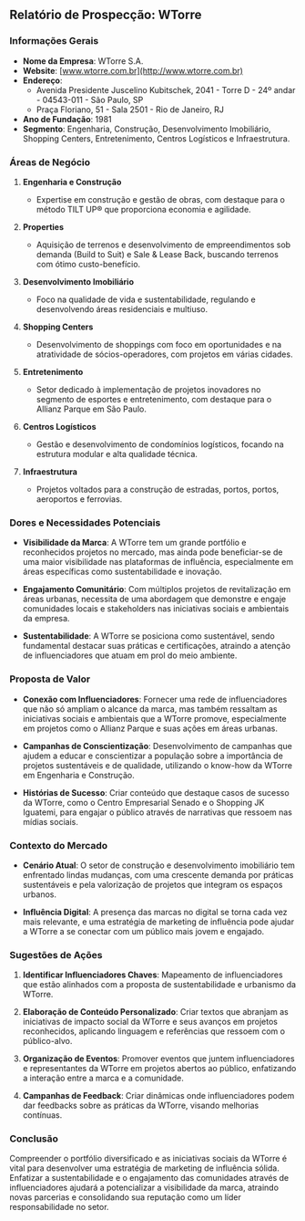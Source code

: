 ## Relatório de Prospecção: WTorre

### Informações Gerais

- **Nome da Empresa**: WTorre S.A.
- **Website**: [www.wtorre.com.br](http://www.wtorre.com.br)
- **Endereço**:
  - Avenida Presidente Juscelino Kubitschek, 2041 - Torre D - 24º andar - 04543-011 - São Paulo, SP
  - Praça Floriano, 51 - Sala 2501 - Rio de Janeiro, RJ
- **Ano de Fundação**: 1981
- **Segmento**: Engenharia, Construção, Desenvolvimento Imobiliário, Shopping Centers, Entretenimento, Centros Logísticos e Infraestrutura.

### Áreas de Negócio

1. **Engenharia e Construção**
   - Expertise em construção e gestão de obras, com destaque para o método TILT UP® que proporciona economia e agilidade.

2. **Properties**
   - Aquisição de terrenos e desenvolvimento de empreendimentos sob demanda (Build to Suit) e Sale & Lease Back, buscando terrenos com ótimo custo-benefício.

3. **Desenvolvimento Imobiliário**
   - Foco na qualidade de vida e sustentabilidade, regulando e desenvolvendo áreas residenciais e multiuso.

4. **Shopping Centers**
   - Desenvolvimento de shoppings com foco em oportunidades e na atratividade de sócios-operadores, com projetos em várias cidades.

5. **Entretenimento**
   - Setor dedicado à implementação de projetos inovadores no segmento de esportes e entretenimento, com destaque para o Allianz Parque em São Paulo.

6. **Centros Logísticos**
   - Gestão e desenvolvimento de condomínios logísticos, focando na estrutura modular e alta qualidade técnica.

7. **Infraestrutura**
   - Projetos voltados para a construção de estradas, portos, portos, aeroportos e ferrovias.

### Dores e Necessidades Potenciais

- **Visibilidade da Marca**: A WTorre tem um grande portfólio e reconhecidos projetos no mercado, mas ainda pode beneficiar-se de uma maior visibilidade nas plataformas de influência, especialmente em áreas específicas como sustentabilidade e inovação.

- **Engajamento Comunitário**: Com múltiplos projetos de revitalização em áreas urbanas, necessita de uma abordagem que demonstre e engaje comunidades locais e stakeholders nas iniciativas sociais e ambientais da empresa.

- **Sustentabilidade**: A WTorre se posiciona como sustentável, sendo fundamental destacar suas práticas e certificações, atraindo a atenção de influenciadores que atuam em prol do meio ambiente.

### Proposta de Valor

- **Conexão com Influenciadores**: Fornecer uma rede de influenciadores que não só ampliam o alcance da marca, mas também ressaltam as iniciativas sociais e ambientais que a WTorre promove, especialmente em projetos como o Allianz Parque e suas ações em áreas urbanas.

- **Campanhas de Conscientização**: Desenvolvimento de campanhas que ajudem a educar e conscientizar a população sobre a importância de projetos sustentáveis e de qualidade, utilizando o know-how da WTorre em Engenharia e Construção.

- **Histórias de Sucesso**: Criar conteúdo que destaque casos de sucesso da WTorre, como o Centro Empresarial Senado e o Shopping JK Iguatemi, para engajar o público através de narrativas que ressoem nas mídias sociais.

### Contexto do Mercado

- **Cenário Atual**: O setor de construção e desenvolvimento imobiliário tem enfrentado lindas mudanças, com uma crescente demanda por práticas sustentáveis e pela valorização de projetos que integram os espaços urbanos.

- **Influência Digital**: A presença das marcas no digital se torna cada vez mais relevante, e uma estratégia de marketing de influência pode ajudar a WTorre a se conectar com um público mais jovem e engajado.

### Sugestões de Ações

1. **Identificar Influenciadores Chaves**: Mapeamento de influenciadores que estão alinhados com a proposta de sustentabilidade e urbanismo da WTorre.

2. **Elaboração de Conteúdo Personalizado**: Criar textos que abranjam as iniciativas de impacto social da WTorre e seus avanços em projetos reconhecidos, aplicando linguagem e referências que ressoem com o público-alvo.

3. **Organização de Eventos**: Promover eventos que juntem influenciadores e representantes da WTorre em projetos abertos ao público, enfatizando a interação entre a marca e a comunidade.

4. **Campanhas de Feedback**: Criar dinâmicas onde influenciadores podem dar feedbacks sobre as práticas da WTorre, visando melhorias contínuas.

### Conclusão

Compreender o portfólio diversificado e as iniciativas sociais da WTorre é vital para desenvolver uma estratégia de marketing de influência sólida. Enfatizar a sustentabilidade e o engajamento das comunidades através de influenciadores ajudará a potencializar a visibilidade da marca, atraindo novas parcerias e consolidando sua reputação como um líder responsabilidade no setor.